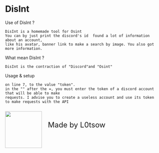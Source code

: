 # DisInt
Use of DisInt ?

    DisInt is a homemade tool for Osint 
    You can by just print the discord's id  found a lot of information about an account, 
    like his avatar, banner link to make a search by image. You also got more information. 

What mean DisInt ?

    DisInt is the contraction of "Discord"and "Osint"

Usage & setup

    on line 7, to the value "token".
    in the "" after the =, you must enter the token of a discord account that will be able to make 
    requests. I advise you to create a useless account and use its token to make requests with the API



<img src="https://cdn.discordapp.com/attachments/1129019725146505339/1135995292928446596/pfp5.png" width=120 style="margin-top: 10px; filter: drop-shadow(0 0 0.75rem white);">
<a style="position : absolute; margin-top : 40px; margin-left : 20px; font-size : 24px "> Made by L0tsow</a>
